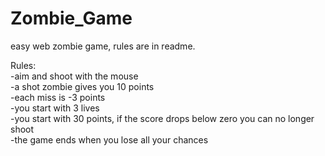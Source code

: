 # Zombie_Game
easy web zombie game, rules are in readme.

Rules: <br>
-aim and shoot with the mouse <br>
-a shot zombie gives you 10 points <br>
-each miss is -3 points <br>
-you start with 3 lives <br>
-you start with 30 points, if the score drops below zero you can no longer shoot <br>
-the game ends when you lose all your chances
